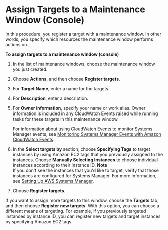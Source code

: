 # Assign Targets to a Maintenance Window \(Console\)<a name="sysman-maintenance-assign-targets"></a>

In this procedure, you register a target with a maintenance window\. In other words, you specify which resources the maintenance window performs actions on\.

**To assign targets to a maintenance window \(console\)**

1. In the list of maintenance windows, choose the maintenance window you just created\.

1. Choose **Actions**, and then choose **Register targets**\.

1. For **Target Name**, enter a name for the targets\.

1. For **Description**, enter a description\.

1. For **Owner information**, specify your name or work alias\. Owner information is included in any CloudWatch Events raised while running tasks for these targets in this maintenance window\.

   For information about using CloudWatch Events to monitor Systems Manager events, see [Monitoring Systems Manager Events with Amazon CloudWatch Events](monitoring-cloudwatch-events.md)\.

1. In the **Select targets by** section, choose **Specifying Tags** to target instances by using Amazon EC2 tags that you previously assigned to the instances\. Choose **Manually Selecting Instances** to choose individual instances according to their instance ID\.
**Note**  
If you don't see the instances that you'd like to target, verify that those instances are configured for Systems Manager\. For more information, see [Setting Up AWS Systems Manager](systems-manager-setting-up.md)\.

1. Choose **Register targets**\.

If you want to assign more targets to this window, choose the **Targets** tab, and then choose **Register new targets**\. With this option, you can choose a different means of targeting\. For example, if you previously targeted instances by instance ID, you can register new targets and target instances by specifying Amazon EC2 tags\.